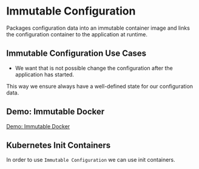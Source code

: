 # Immutable Configuration

Packages configuration data into an immutable container image and links the configuration container to the application at runtime.

## Immutable Configuration Use Cases

* We want that is not possible change the configuration after the application has started. 


This way we ensure always have a well-defined state for our configuration data.

## Demo: Immutable Docker

[Demo: Immutable Docker](00-immutable-docker/readme.md)

## Kubernetes Init Containers

In order to use `Immutable Configuration` we can use init containers.